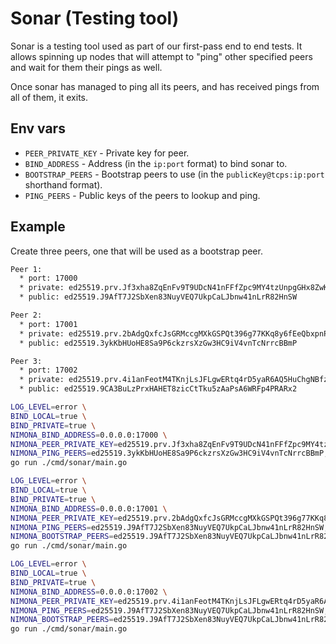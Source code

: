 # Sonar (Testing tool)

Sonar is a testing tool used as part of our first-pass end to end tests.
It allows spinning up nodes that will attempt to "ping" other specified
peers and wait for them their pings as well.

Once sonar has managed to ping all its peers, and has received pings from
all of them, it exits.

## Env vars

* `PEER_PRIVATE_KEY` - Private key for peer.
* `BIND_ADDRESS` - Address (in the `ip:port` format) to bind sonar to.
* `BOOTSTRAP_PEERS` - Bootstrap peers to use (in the `publicKey@tcps:ip:port`
  shorthand format).
* `PING_PEERS` - Public keys of the peers to lookup and ping.

## Example

Create three peers, one that will be used as a bootstrap peer.

```txt
Peer 1:
  * port: 17000
  * private: ed25519.prv.Jf3xha8ZqEnFv9T9UDcN41nFFfZpc9MY4tzUnpgGHx8ZwKQ6uXX6PGY1nHLQAKhPiFtV4YEqMsCd5vjkdRyC5nJ
  * public: ed25519.J9AfT7J2SbXen83NuyVEQ7UkpCaLJbnw41nLrR82HnSW

Peer 2:
  * port: 17001
  * private: ed25519.prv.2bAdgQxfcJsGRMccgMXkGSPQt396g77KKq8y6fEeQbxpnPqS5Ujh1DXTNU539wW5ispS1McLyKjrJDsgxYKneyCZ
  * public: ed25519.3ykKbHUoHE8Sa9P6ckzrsXzGw3HC9iV4vnTcNrrcBBmP

Peer 3:
  * port: 17002
  * private: ed25519.prv.4i1anFeotM4TKnjLsJFLgwERtq4rD5yaR6AQ5HuChgNBfzrApXpQYA8WT83bMSc8CLj76LbJfdSKn3HiKmSpn25U
  * public: ed25519.9CA3BuLzPrxHAHET8zicCtTku5zAaPsA6WRFp4PRARx2
```

```sh
LOG_LEVEL=error \
BIND_LOCAL=true \
BIND_PRIVATE=true \
NIMONA_BIND_ADDRESS=0.0.0.0:17000 \
NIMONA_PEER_PRIVATE_KEY=ed25519.prv.Jf3xha8ZqEnFv9T9UDcN41nFFfZpc9MY4tzUnpgGHx8ZwKQ6uXX6PGY1nHLQAKhPiFtV4YEqMsCd5vjkdRyC5nJ \
NIMONA_PING_PEERS=ed25519.3ykKbHUoHE8Sa9P6ckzrsXzGw3HC9iV4vnTcNrrcBBmP,ed25519.9CA3BuLzPrxHAHET8zicCtTku5zAaPsA6WRFp4PRARx2 \
go run ./cmd/sonar/main.go
```

```sh
LOG_LEVEL=error \
BIND_LOCAL=true \
BIND_PRIVATE=true \
NIMONA_BIND_ADDRESS=0.0.0.0:17001 \
NIMONA_PEER_PRIVATE_KEY=ed25519.prv.2bAdgQxfcJsGRMccgMXkGSPQt396g77KKq8y6fEeQbxpnPqS5Ujh1DXTNU539wW5ispS1McLyKjrJDsgxYKneyCZ \
NIMONA_PING_PEERS=ed25519.J9AfT7J2SbXen83NuyVEQ7UkpCaLJbnw41nLrR82HnSW,ed25519.9CA3BuLzPrxHAHET8zicCtTku5zAaPsA6WRFp4PRARx2 \
NIMONA_BOOTSTRAP_PEERS=ed25519.J9AfT7J2SbXen83NuyVEQ7UkpCaLJbnw41nLrR82HnSW@tcps:0.0.0.0:17000 \
go run ./cmd/sonar/main.go
```

```sh
LOG_LEVEL=error \
BIND_LOCAL=true \
BIND_PRIVATE=true \
NIMONA_BIND_ADDRESS=0.0.0.0:17002 \
NIMONA_PEER_PRIVATE_KEY=ed25519.prv.4i1anFeotM4TKnjLsJFLgwERtq4rD5yaR6AQ5HuChgNBfzrApXpQYA8WT83bMSc8CLj76LbJfdSKn3HiKmSpn25U \
NIMONA_PING_PEERS=ed25519.J9AfT7J2SbXen83NuyVEQ7UkpCaLJbnw41nLrR82HnSW,ed25519.3ykKbHUoHE8Sa9P6ckzrsXzGw3HC9iV4vnTcNrrcBBmP \
NIMONA_BOOTSTRAP_PEERS=ed25519.J9AfT7J2SbXen83NuyVEQ7UkpCaLJbnw41nLrR82HnSW@tcps:0.0.0.0:17000 \
go run ./cmd/sonar/main.go
```
